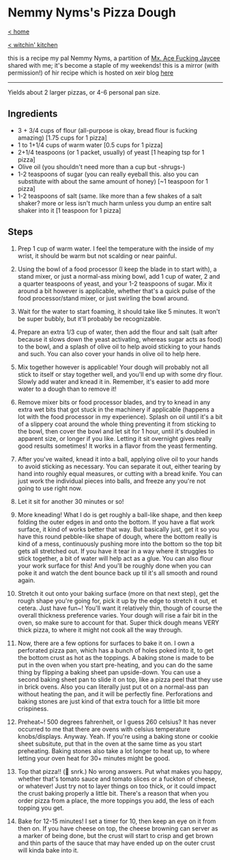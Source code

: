 # Nemmy Nyms's Pizza Dough

[< home](../index.md)

[< witchin' kitchen](../recipes.md)

this is a recipe my pal Nemmy Nyms, a partition of [Mx. Ace Fucking Jaycee](https://acey.eerie.garden) shared with me; it's become a staple of my weekends! this is a mirror (with permission!) of hir recipe which is hosted on xeir blog [here](https://acey.eerie.garden/blog/2019/05/05/Nemnems-Pizza-Dough#post-content)

---

Yields about 2 larger pizzas, or 4-6 personal pan size.

## Ingredients

  - 3 + 3/4 cups of flour (all-purpose is okay, bread flour is fucking amazing)
    [1.75 cups for 1 pizza]
  - 1 to 1+1/4 cups of warm water [0.5 cups for 1 pizza]
  - 2+1/4 teaspoons (or 1 packet, usually) of yeast [1 heaping tsp for 1 pizza]
  - Olive oil (you shouldn't need more than a cup but -shrugs-) 
  - 1-2 teaspoons of sugar (you can really eyeball this. also you can substitute
    with about the same amount of honey) [~1 teaspoon for 1 pizza]
  - 1-2 teaspoons of salt (same. like more than a few shakes of a salt shaker?
    more or less isn't much harm unless you dump an entire salt shaker into it
    [1 teaspoon for 1 pizza]

## Steps

  1) Prep 1 cup of warm water. I feel the temperature with the inside of my
     wrist, it should be warm but not scalding or near painful.

  2) Using the bowl of a food processor (I keep the blade in to start with), a
     stand mixer, or just a normal-ass mixing bowl, add 1 cup of water, 2 and a
     quarter teaspoons of yeast, and your 1-2 teaspoons of sugar. Mix it around
     a bit however is applicable, whether that's a quick pulse of the food
     processor/stand mixer, or just swirling the bowl around.

  3) Wait for the water to start foaming, it should take like 5 minutes. It
     won't be super bubbly, but it'll probably be recognizable.

  4) Prepare an extra 1/3 cup of water, then add the flour and salt (salt after
     because it slows down the yeast activating, whereas sugar acts as food) to
     the bowl, and a splash of olive oil to help avoid sticking to your hands and
     such. You can also cover your hands in olive oil to help here.
  
  5) Mix together however is applicable! Your dough will probably not all stick
     to itself or stay together well, and you'll end up with some dry flour.
     Slowly add water and knead it in. Remember, it's easier to add more water
     to a dough than to remove it!
   
  6) Remove mixer bits or food processor blades, and try to knead in any extra
     wet bits that got stuck in the machinery if applicable (happens a lot with
     the food processor in my experience). Splash on oil until it's a bit of a
     slippery coat around the whole thing preventing it from sticking to the
     bowl, then cover the bowl and let sit for 1 hour, until it's doubled in
     apparent size, or longer if you like. Letting it sit overnight gives really
     good results sometimes! It works in a flavor from the yeast fermenting.

  7) After you've waited, knead it into a ball, applying olive oil to your hands
     to avoid sticking as necessary. You can separate it out, either tearing by
     hand into roughly equal measures, or cutting with a bread knife. You can
     just work the individual pieces into balls, and freeze any you're not going
     to use right now.

  8) Let it sit for another 30 minutes or so!
   
  9) More kneading! What I do is get roughly a ball-like shape, and then keep
     folding the outer edges in and onto the bottom. If you have a flat work
     surface, it kind of works better that way. But basically just, get it so
     you have this round pebble-like shape of dough, where the bottom really is
     kind of a mess, continuously pushing more into the bottom so the top bit
     gets all stretched out. If you have it tear in a way where it struggles to
     stick together, a bit of water will help act as a glue. You can also flour
     your work surface for this! And you'll be roughly done when you can poke it
     and watch the dent bounce back up til it's all smooth and round again.

 10) Stretch it out onto your baking surface (more on that next step), get the
     rough shape you're going for, pick it up by the edge to stretch it out, et
     cetera. Just have fun~! You'll want it relatively thin, though of course
     the overall thickness preference varies. Your dough will rise a fair bit in
     the oven, so make sure to account for that. Super thick dough means VERY
     thick pizza, to where it might not cook all the way through.

 11) Now, there are a few options for surfaces to bake it on. I own a
     perforated pizza pan, which has a bunch of holes poked into it, to get the
     bottom crust as hot as the toppings. A baking stone is made to be put in
     the oven when you start pre-heating, and you can do the same thing by
     flipping a baking sheet pan upside-down. You can use a second baking sheet
     pan to slide it on top, like a pizza peel that they use in brick ovens.
     Also you can literally just put ot on a normal-ass pan without heating the
     pan, and it will be perfectly fine. Perforations and baking stones are just
     kind of that extra touch for a little bit more crispiness.

 12) Preheat~! 500 degrees fahrenheit, or I guess 260 celsius? It has never
     occurred to me that there are ovens with celsius temperature
     knobs/displays. Anyway. Yeah. If you're using a baking stone or cookie
     sheet subsitute, put that in the oven at the same time as you start
     preheating. Baking stones also take a lot longer to heat up, to where
     letting your oven heat for 30+ minutes might be good.

 13) Top that pizza!! (🐰 snrk.) No wrong answers. Put what makes you happy,
     whether that's tomato sauce and tomato slices or a fuckton of cheese, or
     whatever! Just try not to layer things on too thick, or it could impact the
     crust baking properly a little bit. There's a reason that when you order
     pizza from a place, the more toppings you add, the less of each topping you
     get.

 14) Bake for 12-15 minutes! I set a timer for 10, then keep an eye on it from
     then on. If you have cheese on top, the cheese browning can server as a
     marker of being done, but the crust will start to crisp and get brown and
     thin parts of the sauce that may have ended up on the outer crust will
     kinda bake into it.
